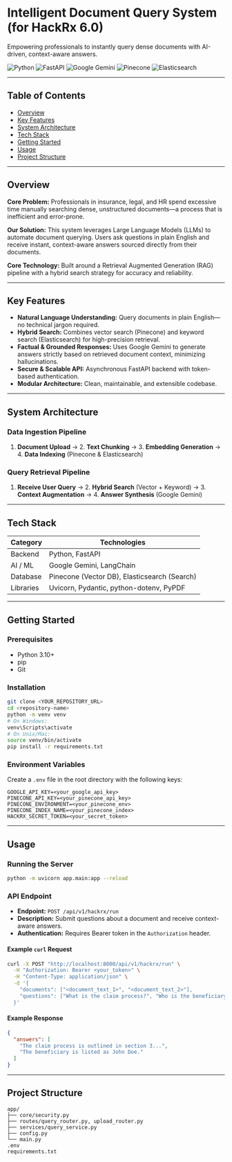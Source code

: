 # Intelligent Document Query System (for HackRx 6.0)

Empowering professionals to instantly query dense documents with AI-driven, context-aware answers.

![Python](https://img.shields.io/badge/Python-3.10%2B-blue?logo=python)
![FastAPI](https://img.shields.io/badge/FastAPI-async-green?logo=fastapi)
![Google Gemini](https://img.shields.io/badge/Google%20Gemini-LLM-yellow?logo=google)
![Pinecone](https://img.shields.io/badge/Pinecone-VectorDB-4B8BBE?logo=pinecone)
![Elasticsearch](https://img.shields.io/badge/Elasticsearch-Search-orange?logo=elasticsearch)

---

## Table of Contents
- [Overview](#overview)
- [Key Features](#key-features)
- [System Architecture](#system-architecture)
- [Tech Stack](#tech-stack)
- [Getting Started](#getting-started)
- [Usage](#usage)
- [Project Structure](#project-structure)


---

## Overview
**Core Problem:** Professionals in insurance, legal, and HR spend excessive time manually searching dense, unstructured documents—a process that is inefficient and error-prone.

**Our Solution:** This system leverages Large Language Models (LLMs) to automate document querying. Users ask questions in plain English and receive instant, context-aware answers sourced directly from their documents.

**Core Technology:** Built around a Retrieval Augmented Generation (RAG) pipeline with a hybrid search strategy for accuracy and reliability.

---

## Key Features
- **Natural Language Understanding:** Query documents in plain English—no technical jargon required.
- **Hybrid Search:** Combines vector search (Pinecone) and keyword search (Elasticsearch) for high-precision retrieval.
- **Factual & Grounded Responses:** Uses Google Gemini to generate answers strictly based on retrieved document context, minimizing hallucinations.
- **Secure & Scalable API:** Asynchronous FastAPI backend with token-based authentication.
- **Modular Architecture:** Clean, maintainable, and extensible codebase.

---

## System Architecture
### Data Ingestion Pipeline
1. **Document Upload** → 2. **Text Chunking** → 3. **Embedding Generation** → 4. **Data Indexing** (Pinecone & Elasticsearch)

### Query Retrieval Pipeline
1. **Receive User Query** → 2. **Hybrid Search** (Vector + Keyword) → 3. **Context Augmentation** → 4. **Answer Synthesis** (Google Gemini)

---

## Tech Stack

| Category    | Technologies                                 |
|-------------|----------------------------------------------|
| Backend     | Python, FastAPI                              |
| AI / ML     | Google Gemini, LangChain                     |
| Database    | Pinecone (Vector DB), Elasticsearch (Search) |
| Libraries   | Uvicorn, Pydantic, python-dotenv, PyPDF      |

---

## Getting Started

### Prerequisites
- Python 3.10+
- pip
- Git



### Installation
```bash
git clone <YOUR_REPOSITORY_URL>
cd <repository-name>
python -m venv venv
# On Windows:
venv\Scripts\activate
# On Unix/Mac:
source venv/bin/activate
pip install -r requirements.txt
```


### Environment Variables
Create a `.env` file in the root directory with the following keys:
```
GOOGLE_API_KEY=<your_google_api_key>
PINECONE_API_KEY=<your_pinecone_api_key>
PINECONE_ENVIRONMENT=<your_pinecone_env>
PINECONE_INDEX_NAME=<your_pinecone_index>
HACKRX_SECRET_TOKEN=<your_secret_token>
```

---

## Usage

### Running the Server
```bash
python -m uvicorn app.main:app --reload
```



### API Endpoint
- **Endpoint:** `POST /api/v1/hackrx/run`
- **Description:** Submit questions about a document and receive context-aware answers.
- **Authentication:** Requires Bearer token in the `Authorization` header.



#### Example `curl` Request
```bash
curl -X POST "http://localhost:8000/api/v1/hackrx/run" \
  -H "Authorization: Bearer <your_token>" \
  -H "Content-Type: application/json" \
  -d '{
    "documents": ["<document_text_1>", "<document_text_2>"],
    "questions": ["What is the claim process?", "Who is the beneficiary?"]
  }'
```

#### Example Response
```json
{
  "answers": [
    "The claim process is outlined in section 3...",
    "The beneficiary is listed as John Doe."
  ]
}
```



---
## Project Structure
```text
app/
├── core/security.py
├── routes/query_router.py, upload_router.py
├── services/query_service.py
├── config.py
└── main.py
.env
requirements.txt
```

